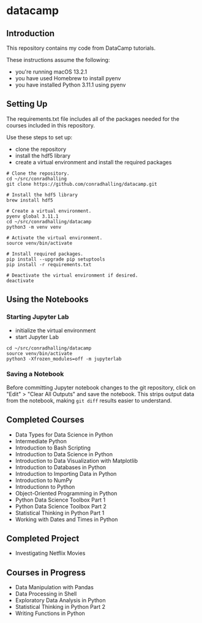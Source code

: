 # datacamp

## Introduction

This repository contains my code from DataCamp tutorials.

These instructions assume the following:

- you're running macOS 13.2.1
- you have used Homebrew to install pyenv
- you have installed Python 3.11.1 using pyenv

## Setting Up

The requirements.txt file includes all of the packages needed for the
courses included in this repository.

Use these steps to set up:

- clone the repository
- install the hdf5 library
- create a virtual environment and install the required packages

```shell
# Clone the repository.
cd ~/src/conradhalling
git clone https://github.com/conradhalling/datacamp.git

# Install the hdf5 library
brew install hdf5

# Create a virtual environment.
pyenv global 3.11.1
cd ~/src/conradhalling/datacamp
python3 -m venv venv

# Activate the virtual environment.
source venv/bin/activate

# Install required packages.
pip install --upgrade pip setuptools
pip install -r requirements.txt

# Deactivate the virtual environment if desired.
deactivate
```

## Using the Notebooks

### Starting Jupyter Lab

- initialize the virtual environment
- start Jupyter Lab

```shell
cd ~/src/conradhalling/datacamp
source venv/bin/activate
python3 -Xfrozen_modules=off -m jupyterlab
```

### Saving a Notebook

Before committing Jupyter notebook changes to the git repository, click on
"Edit" > "Clear All Outputs" and save the notebook. This strips output data
from the notebook, making `git diff` results easier to understand.

## Completed Courses

- Data Types for Data Science in Python
- Intermediate Python
- Introduction to Bash Scripting
- Introduction to Data Science in Python
- Introduction to Data Visualization with Matplotlib
- Introduction to Databases in Python
- Introduction to Importing Data in Python
- Introduction to NumPy
- Introductionn to Python
- Object-Oriented Programming in Python
- Python Data Science Toolbox Part 1
- Python Data Science Toolbox Part 2
- Statistical Thinking in Python Part 1
- Working with Dates and Times in Python

## Completed Project

- Investigating Netflix Movies

## Courses in Progress

- Data Manipulation with Pandas
- Data Processing in Shell
- Exploratory Data Analysis in Python
- Statistical Thinking in Python Part 2
- Writing Functions in Python
